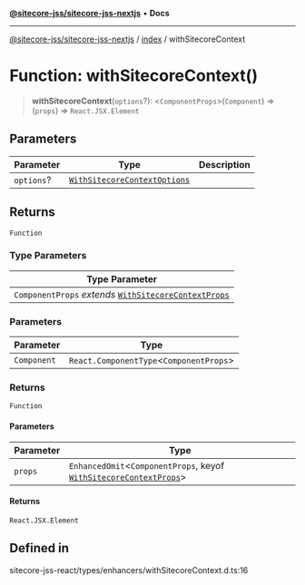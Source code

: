 [**@sitecore-jss/sitecore-jss-nextjs**](../../README.md) • **Docs**

***

[@sitecore-jss/sitecore-jss-nextjs](../../README.md) / [index](../README.md) / withSitecoreContext

# Function: withSitecoreContext()

> **withSitecoreContext**(`options`?): \<`ComponentProps`\>(`Component`) => (`props`) => `React.JSX.Element`

## Parameters

| Parameter | Type | Description |
| ------ | ------ | ------ |
| `options`? | [`WithSitecoreContextOptions`](../interfaces/WithSitecoreContextOptions.md) |  |

## Returns

`Function`

### Type Parameters

| Type Parameter |
| ------ |
| `ComponentProps` *extends* [`WithSitecoreContextProps`](../interfaces/WithSitecoreContextProps.md) |

### Parameters

| Parameter | Type |
| ------ | ------ |
| `Component` | `React.ComponentType`\<`ComponentProps`\> |

### Returns

`Function`

#### Parameters

| Parameter | Type |
| ------ | ------ |
| `props` | `EnhancedOmit`\<`ComponentProps`, keyof [`WithSitecoreContextProps`](../interfaces/WithSitecoreContextProps.md)\> |

#### Returns

`React.JSX.Element`

## Defined in

sitecore-jss-react/types/enhancers/withSitecoreContext.d.ts:16
